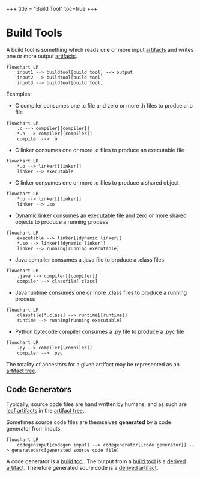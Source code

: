 +++
title = "Build Tool"
toc=true
+++

# Build Tools

A build tool is something which reads one or more input [artifacts](/glossary/artifact) and writes one or more output [artifacts](/glossary/artifact).

```mermaid
flowchart LR 
    input1 --> buildtool[build tool] --> output
    input2 --> buildtool[build tool]
    input3 --> buildtool[build tool]
```


Examples:
* C compiler consumes one .c file and zero or more .h files to prodce a .o file
```mermaid
flowchart LR
    .c --> compiler[[compiler]]
    *.h --> compiler[[compiler]]
    compiler --> .o
```
* C linker consumes one or more .o files to produce an executable file
```mermaid
flowchart LR
    *.o --> linker[[linker]]
    linker --> executable
```
* C linker consumes one or more .o files to produce a shared object
```mermaid
flowchart LR
    *.o --> linker[[linker]]
    linker --> .so
```
* Dynamic linker consumes an executable file and zero or more shared objects to produce a running process
```mermaid
flowchart LR
    executable --> linker[[dynamic linker]]
    *.so --> linker[[dynamic linker]]
    linker --> running[running executable]
```
* Java compiler consumes a .java file to produce a .class files
```mermaid
flowchart LR
    .java --> compiler[[compiler]]
    compiler --> classfile[.class]
```
* Java runtime consumes one or more .class files to produce a running process
```mermaid
flowchart LR
    classfile[*.class] --> runtime[[runtime]]
    runtime --> running[running executable]
```
* Python bytecode compiler consumes a .py file to produce a .pyc file
```mermaid
flowchart LR
    .py --> compiler[[compiler]]
    compiler --> .pyc
```

The totality of ancestors for a given artifact may be represented as an [artifact tree](/glossary/artifact_tree).

## Code Generators

Typically, source code files are hand written by humans, and as such are [leaf artifacts](http://localhost:1313/glossary/artifact/#leaf-artifacts) in the [artifact tree](/glossary/artifact_tree).

Sometimes source code files are themselves **generated** by a code generator from inputs.

```mermaid
flowchart LR
    codegeninput[codegen input] --> codegenerator[[code generator]] --> generatedsrc[generated source code file]
```

A code generator is a [build tool](#build-tools).  The output from a [build tool](#build-tools) is a [derived artifact](http://localhost:1313/glossary/artifact/#derived-artifacts).  Therefore generated soure code is a [derived artifact](http://localhost:1313/glossary/artifact/#derived-artifacts).

